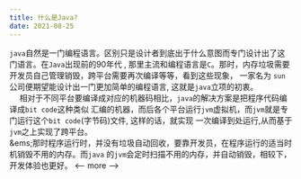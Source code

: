 ```yaml
---
title: 什么是Java?
date: 2021-08-25
---
```

`java`自然是一门编程语言。区别只是设计者到底出于什么意图而专门设计出了这门语言。在`Java`出现前的90年代 ,
那里主流和编程语言是`C`。那时，内存垃圾需要开发员自己管理销毁，跨平台需要再次编译等等，看到这些现象， 一家名为
`sun`公司便期望能设计出一门更加简单的编程语言, 这就是`java`立项的初衷。  
&emsp; 相对于不同平台要编译成对应的机器码相比，`java`的解决方案是把程序代码编译成`bit code`这种类似
汇编的机器，而后各个平台运行`jvm`虚拟机，而`jvm`就是专门运行这个`bit code`(字节码)文件, 这样的话，就实现
一次编译到处运行,从而基于`jvm`之上实现了跨平台。  
&ems;那时程序运行时，并没有垃圾自动回收，要靠开发员，在程序运行的适当时机销毁不用的内存。而`java`
的`jvm`会定时扫描不用的内存，并自动销毁，相较下，开发体验也更好。
<-- more -->
